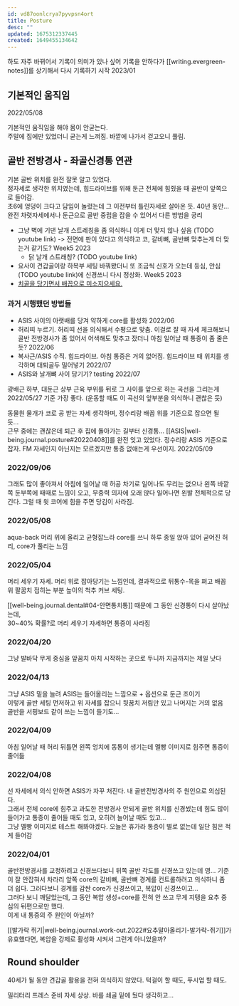 ```yaml
---
id: vd87oonlcrya7pyvpsn4ort
title: Posture
desc: ""
updated: 1675312337445
created: 1649455134642
---
```


하도 자주 바뀌어서 기록이 의미가 있나 싶어 기록을 안하다가 [[writing.evergreen-notes]]를 상기해서 다시 기록하기 시작 2023/01

## 기본적인 움직임

2022/05/08

기본적인 움직임을 해야 몸이 안굳는다.  
주말에 집에만 있었더니 굳는게 느껴짐. 바깥에 나가서 걷고오니 풀림.

## 골반 전방경사 - 좌골신경통 연관

기본 골반 위치를 완전 잘못 알고 있었다.  
정자세로 생각한 위치였는데, 힙드라이브를 위해 둔근 전체에 힘줬을 때 골반이 앞쪽으로 들어감.  
초6에 엉덩이 크다고 담임이 놀렸는데 그 이전부터 틀린자세로 살아온 듯. 40년 동안...  
완전 차렷자세에서나 둔근으로 골반 중립을 잡을 수 있어서 다른 방법을 궁리

- 그냥 벽에 기댄 날개 스트레칭을 좀 의식하니 이게 더 맞지 않나 싶음 (TODO youtube link) -> 전면에 판이 있다고 의식하고 코, 갈비뼈, 골반뼈 맞추는게 더 맞는거 같기도? Week5 2023
  - 닭 날개 스트래칭? (TODO youtube link)
- 요사이 견갑골이랑 하복부 세팅 바꿔봤더니 또 조금씩 신호가 오는데 등심, 안심 (TODO youtube link)에 신경쓰니 다시 정상화. Week5 2023
- [치골을 당기면서 배꼽으로 미소지으세요.](https://www.youtube.com/watch?v=YGtfqHtwgKg)

### 과거 시행했던 방법들

- ASIS 사이의 아랫배를 당겨 약하게 core를 활성화 2022/06
- 허리띠 누르기. 허리띠 선을 의식해서 수평으로 맞춤. 이걸로 잘 때 자세 체크해보니 골반 전방경사가 좀 있어서 어색해도 맞추고 잤더니 아침 일어날 때 통증이 좀 줄은 듯? 2022/06
- 복사근/ASIS 수직. 힙드라이브. 아침 통증은 거의 없어짐. 힙드라이브 때 위치를 생각하며 대퇴골두 밀어넣기 2022/07
- ASIS와 날개뼈 사이 당기기? testing 2022/07

광배근 하부, 대둔근 상부 근육 부위를 뒤로 그 사이를 앞으로 하는 곡선을 그리는게 2022/05/27 기준 가장 좋다. (운동할 때도 이 곡선의 앞부분을 의식하니 괜찮은 듯)

동물원 물개가 코로 공 받는 자세 생각하며, 정수리랑 배꼽 위를 기준으로 잡으면 될 듯...  
근무 중에는 괜찮은데 퇴근 후 집에 돌아가는 길부터 신경통... [[ASIS|well-being.journal.posture#20220408]]를 완전 잊고 있었다. 정수리랑 ASIS 기준으로 잡자. FM 자세인지 아닌지는 모르겠지만 통증 없애는게 우선이지. 2022/05/09

### 2022/09/06

그래도 많이 좋아져서 아침에 일어날 때 허공 차기로 일어나도 무리는 없으나 왼쪽 바깥쪽 둔부쪽에 때때로 느낌이 오고, 무중력 의자에 오래 앉다 일어나면 왼발 전체적으로 당긴다. 그럴 때 윗 코어에 힘을 주면 당김이 사라짐.

### 2022/05/08

aqua-back 머리 위에 올리고 균형잡느라 core를 쓰니 하루 종일 앉아 있어 굳어진 허리, core가 풀리는 느낌

### 2022/05/04

머리 세우기 자세. 머리 위로 잡아당기는 느낌인데, 결과적으로 뒤통수-목을 펴고 배꼽 위 팔꿈치 접히는 부분 높이의 척추 커브 세팅.

[[well-being.journal.dental#04-안면통치통]] 때문에 그 동안 신경통이 다시 살아났는데,  
30~40% 확률?로 머리 세우기 자세하면 통증이 사라짐

### 2022/04/20

그냥 발바닥 무게 중심을 앞꿈치 아치 시작하는 곳으로 두니까 지금까지는 제일 낫다

### 2022/04/13

그냥 ASIS 밑을 늘려 ASIS는 들어올리는 느낌으로 + 옵션으로 둔근 조이기  
이렇게 골반 세팅 먼저하고 위 자세를 잡으니 뒷꿈치 저림만 있고 나머지는 거의 없음  
골반을 서핑보드 같이 쓰는 느낌이 들기도...

### 2022/04/09

아침 일어날 때 허리 뒤틀면 왼쪽 엉치에 동통이 생기는데 멜빵 이미지로 힘주면 통증이 줄어듦

### 2022/04/08

선 자세에서 의식 안하면 ASIS가 자꾸 처진다. 내 골반전방경사의 주 원인으로 의심된다.  
그래서 전체 core에 힘주고 과도한 전방경사 안되게 골반 위치를 신경썼는데 힘도 많이 들어가고 통증이 줄어들 때도 있고, 오히려 늘어날 때도 있고...  
그냥 멜빵 이미지로 테스트 해봐야겠다. 오늘은 휴가라 통증이 별로 없는데 일단 힘은 적게 들어감

### 2022/04/01

골반전방경사를 교정하려고 신경쓰다보니 뒤쪽 골반 각도를 신경쓰고 있는데 영... 기준이 잘 안잡혀서 차라리 앞쪽 core의 갈비뼈, 골반뼈 경계를 컨트롤하려고 의식하니 좀 더 쉽다. 그러다보니 경계를 감싼 core가 신경쓰이고, 복압이 신경쓰이고...  
그러다 보니 깨달았는데, 그 동안 복압 생성+core를 전혀 안 쓰고 무게 지탱을 요추 중심의 뒤편으로만 했다.  
이게 내 통증의 주 원인이 아닐까?

[[발가락 쥐기|well-being.journal.work-out.2022#요추말아올리기-발가락-쥐기]]가 유효했다면, 복압을 강제로 활성화 시켜서 그런게 아니었을까?

## Round shoulder

40세가 될 동안 견갑골 활용을 전혀 의식하지 않았다. 턱걸이 할 때도, 푸시업 할 때도.

밀리터리 프레스 준비 자세 상상. 바를 쇄골 밑에 뒀다 생각하고...
